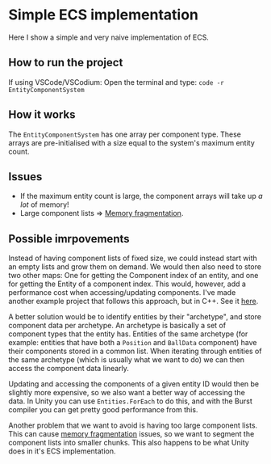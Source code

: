 #  Simple ECS implementation

Here I show a simple and very naive implementation of ECS.

## How to run the project

If using VSCode/VSCodium: Open the terminal and type: `code -r EntityComponentSystem`

## How it works

The `EntityComponentSystem` has one array per component type. These arrays are pre-initialised with a size equal to the system's maximum entity count.

## Issues

- If the maximum entity count is large, the component arrays will take up *a lot* of memory!
- Large component lists => [Memory fragmentation](https://en.wikipedia.org/wiki/Fragmentation_(computing)).

## Possible imrpovements

Instead of having component lists of fixed size, we could instead start with an empty lists and grow them on demand.
We would then also need to store two other maps: One for getting the Component index of an entity, and one for getting the Entity of a component index. This would, however, add a performance cost when accessing/updating components.
I've made another example project that follows this approach, but in C++. See it [here](https://codeberg.org/matiaslavik/SimpleEntityComponentSystem/src/branch/main/ecs/details/entity_component_container.h).

A better solution would be to identify entities by their "archetype", and store component data per archetype.
An archetype is basically a set of component types that the entity has.
Entities of the same archetype (for example: entities that have both a `Position` and `BallData` component) have their components stored in a common list.
When iterating through entities of the same archetype (which is usually what we want to do) we can then access the component data linearly.

Updating and accessing the components of a given entity ID would then be slightly more expensive, so we also want a better way of accessing the data.
In Unity you can use `Entities.ForEach` to do this, and with the Burst compiler you can get pretty good performance from this.

Another problem that we want to avoid is having too large component lists.
This can cause [memory fragmentation](https://en.wikipedia.org/wiki/Fragmentation_(computing)) issues, so we want to segment the component lists into smaller chunks.
This also happens to be what Unity does in it's ECS implementation.
